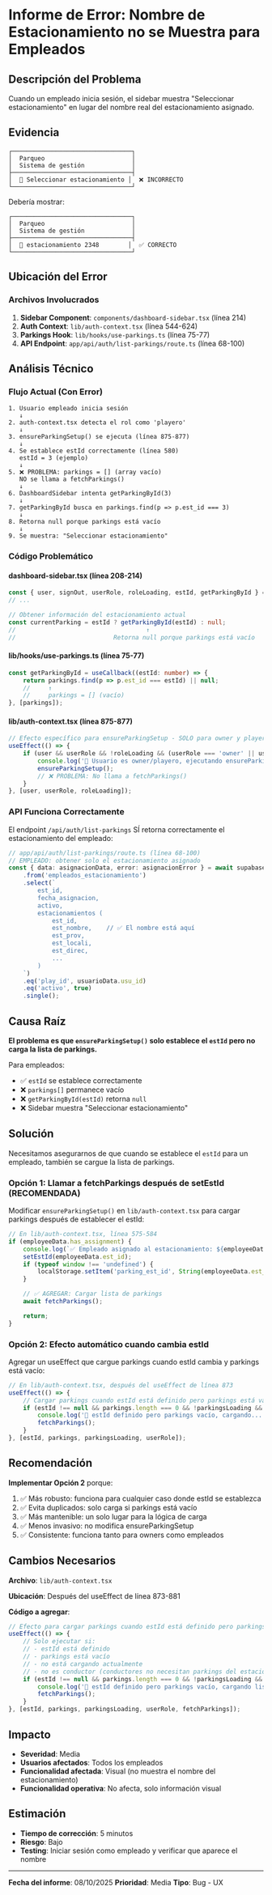 # Informe de Error: Nombre de Estacionamiento no se Muestra para Empleados

## Descripción del Problema

Cuando un empleado inicia sesión, el sidebar muestra "Seleccionar estacionamiento" en lugar del nombre real del estacionamiento asignado.

## Evidencia

```
┌─────────────────────────────────┐
│  Parqueo                        │
│  Sistema de gestión             │
├─────────────────────────────────┤
│  📍 Seleccionar estacionamiento │  ❌ INCORRECTO
└─────────────────────────────────┘
```

Debería mostrar:

```
┌─────────────────────────────────┐
│  Parqueo                        │
│  Sistema de gestión             │
├─────────────────────────────────┤
│  📍 estacionamiento 2348        │  ✅ CORRECTO
└─────────────────────────────────┘
```

## Ubicación del Error

### Archivos Involucrados

1. **Sidebar Component**: `components/dashboard-sidebar.tsx` (línea 214)
2. **Auth Context**: `lib/auth-context.tsx` (línea 544-624)
3. **Parkings Hook**: `lib/hooks/use-parkings.ts` (línea 75-77)
4. **API Endpoint**: `app/api/auth/list-parkings/route.ts` (línea 68-100)

## Análisis Técnico

### Flujo Actual (Con Error)

```
1. Usuario empleado inicia sesión
   ↓
2. auth-context.tsx detecta el rol como 'playero'
   ↓
3. ensureParkingSetup() se ejecuta (línea 875-877)
   ↓
4. Se establece estId correctamente (línea 580)
   estId = 3 (ejemplo)
   ↓
5. ❌ PROBLEMA: parkings = [] (array vacío)
   NO se llama a fetchParkings()
   ↓
6. DashboardSidebar intenta getParkingById(3)
   ↓
7. getParkingById busca en parkings.find(p => p.est_id === 3)
   ↓
8. Retorna null porque parkings está vacío
   ↓
9. Se muestra: "Seleccionar estacionamiento"
```

### Código Problemático

#### dashboard-sidebar.tsx (línea 208-214)
```typescript
const { user, signOut, userRole, roleLoading, estId, getParkingById } = useAuth();
// ...

// Obtener información del estacionamiento actual
const currentParking = estId ? getParkingById(estId) : null;
//                                    ↑
//                           Retorna null porque parkings está vacío
```

#### lib/hooks/use-parkings.ts (línea 75-77)
```typescript
const getParkingById = useCallback((estId: number) => {
    return parkings.find(p => p.est_id === estId) || null;
    //     ↑
    //     parkings = [] (vacío)
}, [parkings]);
```

#### lib/auth-context.tsx (línea 875-877)
```typescript
// Efecto específico para ensureParkingSetup - SOLO para owner y playero
useEffect(() => {
    if (user && userRole && !roleLoading && (userRole === 'owner' || userRole === 'playero')) {
        console.log('🏢 Usuario es owner/playero, ejecutando ensureParkingSetup');
        ensureParkingSetup();
        // ❌ PROBLEMA: No llama a fetchParkings()
    }
}, [user, userRole, roleLoading]);
```

### API Funciona Correctamente

El endpoint `/api/auth/list-parkings` SÍ retorna correctamente el estacionamiento del empleado:

```typescript
// app/api/auth/list-parkings/route.ts (línea 68-100)
// EMPLEADO: obtener solo el estacionamiento asignado
const { data: asignacionData, error: asignacionError } = await supabase
    .from('empleados_estacionamiento')
    .select(`
        est_id,
        fecha_asignacion,
        activo,
        estacionamientos (
            est_id,
            est_nombre,    // ✅ El nombre está aquí
            est_prov,
            est_locali,
            est_direc,
            ...
        )
    `)
    .eq('play_id', usuarioData.usu_id)
    .eq('activo', true)
    .single();
```

## Causa Raíz

**El problema es que `ensureParkingSetup()` solo establece el `estId` pero no carga la lista de parkings.**

Para empleados:
- ✅ `estId` se establece correctamente
- ❌ `parkings[]` permanece vacío
- ❌ `getParkingById(estId)` retorna `null`
- ❌ Sidebar muestra "Seleccionar estacionamiento"

## Solución

Necesitamos asegurarnos de que cuando se establece el `estId` para un empleado, también se cargue la lista de parkings.

### Opción 1: Llamar a fetchParkings después de setEstId (RECOMENDADA)

Modificar `ensureParkingSetup()` en `lib/auth-context.tsx` para cargar parkings después de establecer el estId:

```typescript
// En lib/auth-context.tsx, línea 575-584
if (employeeData.has_assignment) {
    console.log(`✅ Empleado asignado al estacionamiento: ${employeeData.est_id}`);
    setEstId(employeeData.est_id);
    if (typeof window !== 'undefined') {
        localStorage.setItem('parking_est_id', String(employeeData.est_id));
    }

    // ✅ AGREGAR: Cargar lista de parkings
    await fetchParkings();

    return;
}
```

### Opción 2: Efecto automático cuando cambia estId

Agregar un useEffect que cargue parkings cuando estId cambia y parkings está vacío:

```typescript
// En lib/auth-context.tsx, después del useEffect de línea 873
useEffect(() => {
    // Cargar parkings cuando estId está definido pero parkings está vacío
    if (estId !== null && parkings.length === 0 && !parkingsLoading && userRole !== 'conductor') {
        console.log('🔄 estId definido pero parkings vacío, cargando...');
        fetchParkings();
    }
}, [estId, parkings, parkingsLoading, userRole]);
```

## Recomendación

**Implementar Opción 2** porque:

1. ✅ Más robusto: funciona para cualquier caso donde estId se establezca
2. ✅ Evita duplicados: solo carga si parkings está vacío
3. ✅ Más mantenible: un solo lugar para la lógica de carga
4. ✅ Menos invasivo: no modifica ensureParkingSetup
5. ✅ Consistente: funciona tanto para owners como empleados

## Cambios Necesarios

**Archivo**: `lib/auth-context.tsx`

**Ubicación**: Después del useEffect de línea 873-881

**Código a agregar**:

```typescript
// Efecto para cargar parkings cuando estId está definido pero parkings vacío
useEffect(() => {
    // Solo ejecutar si:
    // - estId está definido
    // - parkings está vacío
    // - no está cargando actualmente
    // - no es conductor (conductores no necesitan parkings del estacionamiento)
    if (estId !== null && parkings.length === 0 && !parkingsLoading && userRole !== 'conductor') {
        console.log('🔄 estId definido pero parkings vacío, cargando lista...');
        fetchParkings();
    }
}, [estId, parkings, parkingsLoading, userRole, fetchParkings]);
```

## Impacto

- **Severidad**: Media
- **Usuarios afectados**: Todos los empleados
- **Funcionalidad afectada**: Visual (no muestra el nombre del estacionamiento)
- **Funcionalidad operativa**: No afecta, solo información visual

## Estimación

- **Tiempo de corrección**: 5 minutos
- **Riesgo**: Bajo
- **Testing**: Iniciar sesión como empleado y verificar que aparece el nombre

---

**Fecha del informe**: 08/10/2025
**Prioridad**: Media
**Tipo**: Bug - UX
